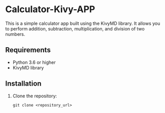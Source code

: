 # Calculator-Kivy-APP
This is a simple calculator app built using the KivyMD library. It allows you to perform addition, subtraction, multiplication, and division of two numbers.

## Requirements

- Python 3.6 or higher
- KivyMD library

## Installation

1. Clone the repository:

   ```shell
   git clone <repository_url>
